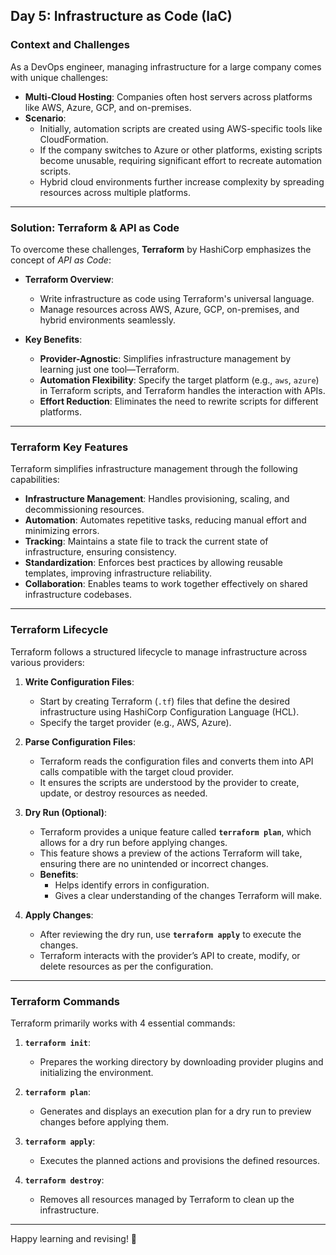 ## Day 5: Infrastructure as Code (IaC)

### **Context and Challenges**
As a DevOps engineer, managing infrastructure for a large company comes with unique challenges:
- **Multi-Cloud Hosting**: Companies often host servers across platforms like AWS, Azure, GCP, and on-premises.
- **Scenario**:
  - Initially, automation scripts are created using AWS-specific tools like CloudFormation.
  - If the company switches to Azure or other platforms, existing scripts become unusable, requiring significant effort to recreate automation scripts.
  - Hybrid cloud environments further increase complexity by spreading resources across multiple platforms.

---

### **Solution: Terraform & API as Code**
To overcome these challenges, **Terraform** by HashiCorp emphasizes the concept of _API as Code_:
- **Terraform Overview**:
  - Write infrastructure as code using Terraform's universal language.
  - Manage resources across AWS, Azure, GCP, on-premises, and hybrid environments seamlessly.

- **Key Benefits**:
  - **Provider-Agnostic**: Simplifies infrastructure management by learning just one tool—Terraform.
  - **Automation Flexibility**: Specify the target platform (e.g., `aws`, `azure`) in Terraform scripts, and Terraform handles the interaction with APIs.
  - **Effort Reduction**: Eliminates the need to rewrite scripts for different platforms.

---

### **Terraform Key Features**
Terraform simplifies infrastructure management through the following capabilities:  
- **Infrastructure Management**: Handles provisioning, scaling, and decommissioning resources.  
- **Automation**: Automates repetitive tasks, reducing manual effort and minimizing errors.  
- **Tracking**: Maintains a state file to track the current state of infrastructure, ensuring consistency.  
- **Standardization**: Enforces best practices by allowing reusable templates, improving infrastructure reliability.  
- **Collaboration**: Enables teams to work together effectively on shared infrastructure codebases.

---

### **Terraform Lifecycle**
Terraform follows a structured lifecycle to manage infrastructure across various providers:

1. **Write Configuration Files**:  
   - Start by creating Terraform (`.tf`) files that define the desired infrastructure using HashiCorp Configuration Language (HCL).  
   - Specify the target provider (e.g., AWS, Azure).

2. **Parse Configuration Files**:  
   - Terraform reads the configuration files and converts them into API calls compatible with the target cloud provider.  
   - It ensures the scripts are understood by the provider to create, update, or destroy resources as needed.

3. **Dry Run (Optional)**:  
   - Terraform provides a unique feature called **`terraform plan`**, which allows for a dry run before applying changes.  
   - This feature shows a preview of the actions Terraform will take, ensuring there are no unintended or incorrect changes.  
   - **Benefits**:  
     - Helps identify errors in configuration.  
     - Gives a clear understanding of the changes Terraform will make.  

4. **Apply Changes**:  
   - After reviewing the dry run, use **`terraform apply`** to execute the changes.  
   - Terraform interacts with the provider’s API to create, modify, or delete resources as per the configuration.  

---

### **Terraform Commands**
Terraform primarily works with 4 essential commands:  

1. **`terraform init`**:  
   - Prepares the working directory by downloading provider plugins and initializing the environment.  

2. **`terraform plan`**:  
   - Generates and displays an execution plan for a dry run to preview changes before applying them.  

3. **`terraform apply`**:  
   - Executes the planned actions and provisions the defined resources.  

4. **`terraform destroy`**:  
   - Removes all resources managed by Terraform to clean up the infrastructure.  

---

Happy learning and revising! 🚀
